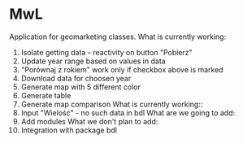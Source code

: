 # MwL

Application for geomarketing classes. 
What is currently working: 
1. Isolate getting data - reactivity on button "Pobierz"
2. Update year range based on values in data
3. "Porównaj z rokiem" work only if checkbox above is marked
4. Download data for choosen year
5. Generate map with 5 different color
6. Generate table
7. Generate map comparison 
What is currently working:: 
1. Input "Wielość" - no such data in bdl 
What are we going to add: 
1. Add modules 
What we don't plan to add: 
1. Integration with package bdl
